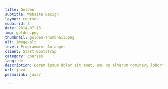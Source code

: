 ```yaml
---
title: Golden
subtitle: Website Design
layout: courses
modal-id: 3
date: 2014-07-16
img: golden.png
thumbnail: golden-thumbnail.png
alt: image-alt
level: Programmier Anfänger
client: Start Bootstrap
category: courses
lang: de
description: Lorem ipsum dolor sit amet, usu cu alterum nominavi lobortis. At duo novum diceret. Tantas apeirian vix et, usu sanctus postulant inciderint ut, populo diceret necessitatibus in vim. Cu eum dicam feugiat noluisse.
url: java
permalink: java/

---
```

